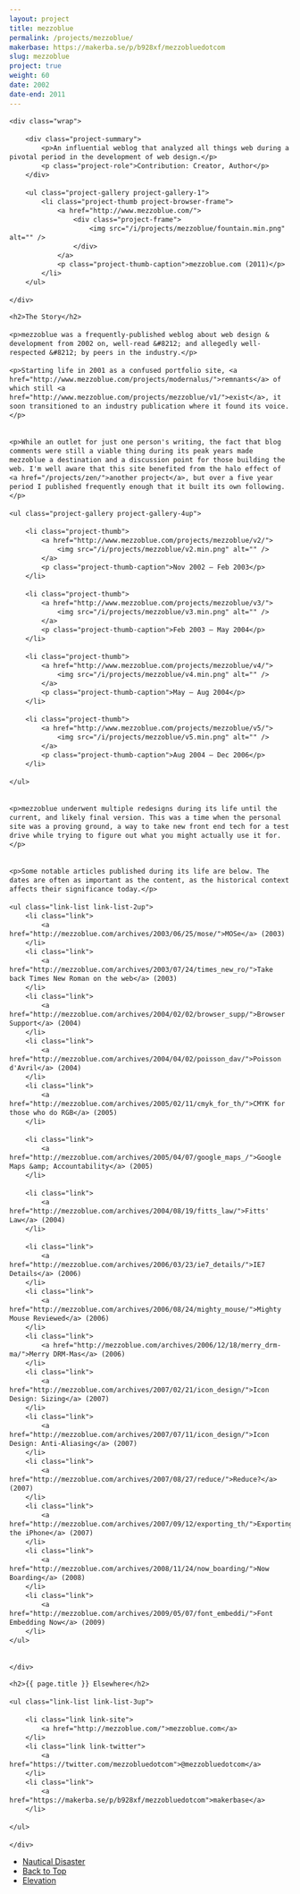 ```yaml
---
layout: project
title: mezzoblue
permalink: /projects/mezzoblue/
makerbase: https://makerba.se/p/b928xf/mezzobluedotcom
slug: mezzoblue
project: true
weight: 60
date: 2002
date-end: 2011
---
```




<section id="summary" class="project-section">

	<div class="wrap">

		<div class="project-summary">
			<p>An influential weblog that analyzed all things web during a pivotal period in the development of web design.</p>
			<p class="project-role">Contribution: Creator, Author</p>
		</div>

		<ul class="project-gallery project-gallery-1">
			<li class="project-thumb project-browser-frame">
				<a href="http://www.mezzoblue.com/">
					<div class="project-frame">
						<img src="/i/projects/mezzoblue/fountain.min.png" alt="" />
					</div>
				</a>
				<p class="project-thumb-caption">mezzoblue.com (2011)</p>
			</li>
		</ul>

	</div>

</section>



<section id="story" class="project-section project-story">
	<div class="wrap">

	<h2>The Story</h2>

	<p>mezzoblue was a frequently-published weblog about web design & development from 2002 on, well-read &#8212; and allegedly well-respected &#8212; by peers in the industry.</p>

	<p>Starting life in 2001 as a confused portfolio site, <a href="http://www.mezzoblue.com/projects/modernalus/">remnants</a> of which still <a href="http://www.mezzoblue.com/projects/mezzoblue/v1/">exist</a>, it soon transitioned to an industry publication where it found its voice.</p>


	<p>While an outlet for just one person's writing, the fact that blog comments were still a viable thing during its peak years made mezzoblue a destination and a discussion point for those building the web. I'm well aware that this site benefited from the halo effect of <a href="/projects/zen/">another project</a>, but over a five year period I published frequently enough that it built its own following.</p>

	<ul class="project-gallery project-gallery-4up">

		<li class="project-thumb">
			<a href="http://www.mezzoblue.com/projects/mezzoblue/v2/">
				<img src="/i/projects/mezzoblue/v2.min.png" alt="" />
			</a>
			<p class="project-thumb-caption">Nov 2002 – Feb 2003</p>
		</li>

		<li class="project-thumb">
			<a href="http://www.mezzoblue.com/projects/mezzoblue/v3/">
				<img src="/i/projects/mezzoblue/v3.min.png" alt="" />
			</a>
			<p class="project-thumb-caption">Feb 2003 – May 2004</p>
		</li>

		<li class="project-thumb">
			<a href="http://www.mezzoblue.com/projects/mezzoblue/v4/">
				<img src="/i/projects/mezzoblue/v4.min.png" alt="" />
			</a>
			<p class="project-thumb-caption">May – Aug 2004</p>
		</li>

		<li class="project-thumb">
			<a href="http://www.mezzoblue.com/projects/mezzoblue/v5/">
				<img src="/i/projects/mezzoblue/v5.min.png" alt="" />
			</a>
			<p class="project-thumb-caption">Aug 2004 – Dec 2006</p>
		</li>

	</ul>


	<p>mezzoblue underwent multiple redesigns during its life until the current, and likely final version. This was a time when the personal site was a proving ground, a way to take new front end tech for a test drive while trying to figure out what you might actually use it for.</p>


	<p>Some notable articles published during its life are below. The dates are often as important as the content, as the historical context affects their significance today.</p>

	<ul class="link-list link-list-2up">
		<li class="link">
			<a href="http://mezzoblue.com/archives/2003/06/25/mose/">MOSe</a> (2003)
		</li>
		<li class="link">
			<a href="http://mezzoblue.com/archives/2003/07/24/times_new_ro/">Take back Times New Roman on the web</a> (2003)
		</li>
		<li class="link">
			<a href="http://mezzoblue.com/archives/2004/02/02/browser_supp/">Browser Support</a> (2004)
		</li>
		<li class="link">
			<a href="http://mezzoblue.com/archives/2004/04/02/poisson_dav/">Poisson d'Avril</a> (2004)
		</li>
		<li class="link">
			<a href="http://mezzoblue.com/archives/2005/02/11/cmyk_for_th/">CMYK for those who do RGB</a> (2005)
		</li>

		<li class="link">
			<a href="http://mezzoblue.com/archives/2005/04/07/google_maps_/">Google Maps &amp; Accountability</a> (2005)
		</li>

		<li class="link">
			<a href="http://mezzoblue.com/archives/2004/08/19/fitts_law/">Fitts' Law</a> (2004)
		</li>

		<li class="link">
			<a href="http://mezzoblue.com/archives/2006/03/23/ie7_details/">IE7 Details</a> (2006)
		</li>
		<li class="link">
			<a href="http://mezzoblue.com/archives/2006/08/24/mighty_mouse/">Mighty Mouse Reviewed</a> (2006)
		</li>
		<li class="link">
			<a href="http://mezzoblue.com/archives/2006/12/18/merry_drm-ma/">Merry DRM-Mas</a> (2006)
		</li>
		<li class="link">
			<a href="http://mezzoblue.com/archives/2007/02/21/icon_design/">Icon Design: Sizing</a> (2007)
		</li>
		<li class="link">
			<a href="http://mezzoblue.com/archives/2007/07/11/icon_design/">Icon Design: Anti-Aliasing</a> (2007)
		</li>
		<li class="link">
			<a href="http://mezzoblue.com/archives/2007/08/27/reduce/">Reduce?</a> (2007)
		</li>
		<li class="link">
			<a href="http://mezzoblue.com/archives/2007/09/12/exporting_th/">Exporting the iPhone</a> (2007)
		</li>
		<li class="link">
			<a href="http://mezzoblue.com/archives/2008/11/24/now_boarding/">Now Boarding</a> (2008)
		</li>
		<li class="link">
			<a href="http://mezzoblue.com/archives/2009/05/07/font_embeddi/">Font Embedding Now</a> (2009)
		</li>
	</ul>


	</div>
</section>


<section id="elsewhere" class="project-section project-elsewhere">
	<div class="wrap">

	<h2>{{ page.title }} Elsewhere</h2>

	<ul class="link-list link-list-3up">

		<li class="link link-site">
			<a href="http://mezzoblue.com/">mezzoblue.com</a>
		</li>
		<li class="link link-twitter">
			<a href="https://twitter.com/mezzobluedotcom">@mezzobluedotcom</a>
		</li>
		<li class="link">
			<a href="https://makerba.se/p/b928xf/mezzobluedotcom">makerbase</a>
		</li>

	</ul>

	</div>
</section>

<section class="project-nav">
	<ul>
		<li class="project-prev">
			<a href="/projects/nautical-disaster/" class="link">
				Nautical Disaster
			</a>
		</li>
		<li class="project-top">
			<a href="#top" class="link">
				Back to Top
			</a>
		</li>
		<li class="project-next">
			<a href="/projects/elevation/" class="link">
				Elevation
			</a>
		</li>
	</ul>
</section>